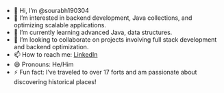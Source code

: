 - 👋 Hi, I’m @sourabh190304
- 👀 I’m interested in backend development, Java collections, and optimizing scalable applications.
- 🌱 I’m currently learning advanced Java, data structures.
- 💞️ I’m looking to collaborate on projects involving full stack development and backend optimization.
- 📫 How to reach me: [LinkedIn](www.linkedin.com/in/sourabh-jarad-366141292)
- 😄 Pronouns: He/Him
- ⚡ Fun fact: I’ve traveled to over 17 forts and am passionate about discovering historical places!

